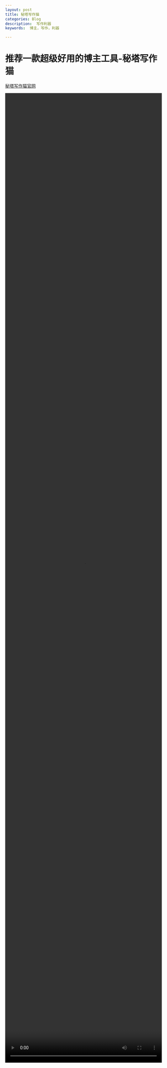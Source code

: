 ```yaml
---
layout: post
title: 秘塔写作猫
categories: Blog
description:  写作利器
keywords:  博主，写作，利器

---
```




# 推荐一款超级好用的博主工具-秘塔写作猫

[秘塔写作猫官网](https://www.xiezuocat.com/#/)

<video src="https://uranus-static.oss-accelerate.aliyuncs.com/xiezuocat/xiezuocatvideo.mp4" controls="controls" width="100%" height="80%" id="searchVideo" style="margin-right: 1px;">
        您的浏览器不支持 video 标签。
      </video>





















